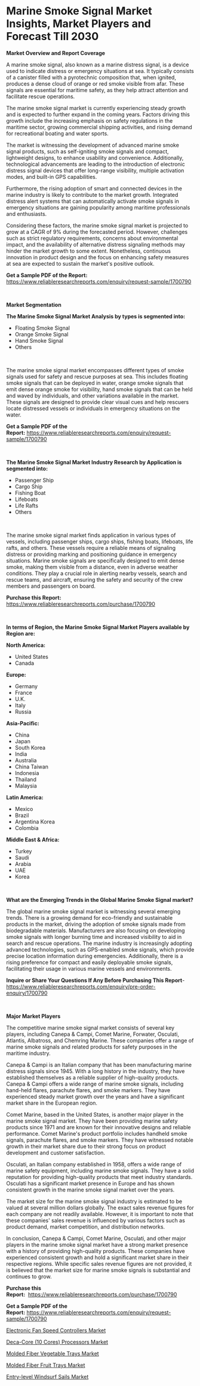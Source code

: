 <p><h1>Marine Smoke Signal Market Insights, Market Players and Forecast Till 2030</h1></p><p><strong>Market Overview and Report Coverage</strong></p>
<p><p>A marine smoke signal, also known as a marine distress signal, is a device used to indicate distress or emergency situations at sea. It typically consists of a canister filled with a pyrotechnic composition that, when ignited, produces a dense cloud of orange or red smoke visible from afar. These signals are essential for maritime safety, as they help attract attention and facilitate rescue operations.</p><p>The marine smoke signal market is currently experiencing steady growth and is expected to further expand in the coming years. Factors driving this growth include the increasing emphasis on safety regulations in the maritime sector, growing commercial shipping activities, and rising demand for recreational boating and water sports.</p><p>The market is witnessing the development of advanced marine smoke signal products, such as self-igniting smoke signals and compact, lightweight designs, to enhance usability and convenience. Additionally, technological advancements are leading to the introduction of electronic distress signal devices that offer long-range visibility, multiple activation modes, and built-in GPS capabilities.</p><p>Furthermore, the rising adoption of smart and connected devices in the marine industry is likely to contribute to the market growth. Integrated distress alert systems that can automatically activate smoke signals in emergency situations are gaining popularity among maritime professionals and enthusiasts.</p><p>Considering these factors, the marine smoke signal market is projected to grow at a CAGR of 9% during the forecasted period. However, challenges such as strict regulatory requirements, concerns about environmental impact, and the availability of alternative distress signaling methods may hinder the market growth to some extent. Nonetheless, continuous innovation in product design and the focus on enhancing safety measures at sea are expected to sustain the market's positive outlook.</p></p>
<p><strong>Get a Sample PDF of the Report:</strong> <a href="https://www.reliableresearchreports.com/enquiry/request-sample/1700790">https://www.reliableresearchreports.com/enquiry/request-sample/1700790</a></p>
<p>&nbsp;</p>
<p><strong>Market Segmentation</strong></p>
<p><strong>The Marine Smoke Signal Market Analysis by types is segmented into:</strong></p>
<p><ul><li>Floating Smoke Signal</li><li>Orange Smoke Signal</li><li>Hand Smoke Signal</li><li>Others</li></ul></p>
<p>&nbsp;</p>
<p><p>The marine smoke signal market encompasses different types of smoke signals used for safety and rescue purposes at sea. This includes floating smoke signals that can be deployed in water, orange smoke signals that emit dense orange smoke for visibility, hand smoke signals that can be held and waved by individuals, and other variations available in the market. These signals are designed to provide clear visual cues and help rescuers locate distressed vessels or individuals in emergency situations on the water.</p></p>
<p><strong>Get a Sample PDF of the Report:</strong>&nbsp;<a href="https://www.reliableresearchreports.com/enquiry/request-sample/1700790">https://www.reliableresearchreports.com/enquiry/request-sample/1700790</a></p>
<p>&nbsp;</p>
<p><strong>The Marine Smoke Signal Market Industry Research by Application is segmented into:</strong></p>
<p><ul><li>Passenger Ship</li><li>Cargo Ship</li><li>Fishing Boat</li><li>Lifeboats</li><li>Life Rafts</li><li>Others</li></ul></p>
<p>&nbsp;</p>
<p><p>The marine smoke signal market finds application in various types of vessels, including passenger ships, cargo ships, fishing boats, lifeboats, life rafts, and others. These vessels require a reliable means of signaling distress or providing marking and positioning guidance in emergency situations. Marine smoke signals are specifically designed to emit dense smoke, making them visible from a distance, even in adverse weather conditions. They play a crucial role in alerting nearby vessels, search and rescue teams, and aircraft, ensuring the safety and security of the crew members and passengers on board.</p></p>
<p><strong>Purchase this Report:</strong>&nbsp; <a href="https://www.reliableresearchreports.com/purchase/1700790">https://www.reliableresearchreports.com/purchase/1700790</a></p>
<p>&nbsp;</p>
<p><strong>In terms of Region, the Marine Smoke Signal Market Players available by Region are:</strong></p>
<p>
    <p> <strong> North America: </strong>
        <ul>
            <li>United States</li>
            <li>Canada</li>
        </ul>
        </p> 
    <p> <strong> Europe: </strong>
        <ul>
            <li>Germany</li>
            <li>France</li>
            <li>U.K.</li>
            <li>Italy</li>
            <li>Russia</li>
        </ul>
        </p> 
    <p> <strong> Asia-Pacific: </strong>
        <ul>
            <li>China</li>
            <li>Japan</li>
            <li>South Korea</li>
            <li>India</li>
            <li>Australia</li>
            <li>China Taiwan</li>
            <li>Indonesia</li>
            <li>Thailand</li>
            <li>Malaysia</li>
        </ul>
        </p> 
    <p> <strong> Latin America: </strong>
        <ul>
            <li>Mexico</li>
            <li>Brazil</li>
            <li>Argentina Korea</li>
            <li>Colombia</li>
        </ul>
        </p> 
    <p> <strong> Middle East & Africa: </strong>
        <ul>
            <li>Turkey</li>
            <li>Saudi</li>
            <li>Arabia</li>
            <li>UAE</li>
            <li>Korea</li>
        </ul>
    </p>
    </p>
<p>&nbsp;</p>
<p><strong>What are the Emerging Trends in the Global Marine Smoke Signal market?</strong></p>
<p><p>The global marine smoke signal market is witnessing several emerging trends. There is a growing demand for eco-friendly and sustainable products in the market, driving the adoption of smoke signals made from biodegradable materials. Manufacturers are also focusing on developing smoke signals with longer burning time and increased visibility to aid in search and rescue operations. The marine industry is increasingly adopting advanced technologies, such as GPS-enabled smoke signals, which provide precise location information during emergencies. Additionally, there is a rising preference for compact and easily deployable smoke signals, facilitating their usage in various marine vessels and environments.</p></p>
<p><strong>Inquire or Share Your Questions If Any Before Purchasing This Report</strong>- <a href="https://www.reliableresearchreports.com/enquiry/pre-order-enquiry/1700790">https://www.reliableresearchreports.com/enquiry/pre-order-enquiry/1700790</a></p>
<p>&nbsp;</p>
<p><strong>Major Market Players</strong></p>
<p><p>The competitive marine smoke signal market consists of several key players, including Canepa & Campi, Comet Marine, Forwater, Osculati, Atlantis, Albatross, and Chemring Marine. These companies offer a range of marine smoke signals and related products for safety purposes in the maritime industry.</p><p>Canepa & Campi is an Italian company that has been manufacturing marine distress signals since 1945. With a long history in the industry, they have established themselves as a reliable supplier of high-quality products. Canepa & Campi offers a wide range of marine smoke signals, including hand-held flares, parachute flares, and smoke markers. They have experienced steady market growth over the years and have a significant market share in the European region.</p><p>Comet Marine, based in the United States, is another major player in the marine smoke signal market. They have been providing marine safety products since 1971 and are known for their innovative designs and reliable performance. Comet Marine's product portfolio includes handheld smoke signals, parachute flares, and smoke markers. They have witnessed notable growth in their market share due to their strong focus on product development and customer satisfaction.</p><p>Osculati, an Italian company established in 1958, offers a wide range of marine safety equipment, including marine smoke signals. They have a solid reputation for providing high-quality products that meet industry standards. Osculati has a significant market presence in Europe and has shown consistent growth in the marine smoke signal market over the years.</p><p>The market size for the marine smoke signal industry is estimated to be valued at several million dollars globally. The exact sales revenue figures for each company are not readily available. However, it is important to note that these companies' sales revenue is influenced by various factors such as product demand, market competition, and distribution networks.</p><p>In conclusion, Canepa & Campi, Comet Marine, Osculati, and other major players in the marine smoke signal market have a strong market presence with a history of providing high-quality products. These companies have experienced consistent growth and hold a significant market share in their respective regions. While specific sales revenue figures are not provided, it is believed that the market size for marine smoke signals is substantial and continues to grow.</p></p>
<p><strong>Purchase this Report:</strong>&nbsp;&nbsp;<a href="https://www.reliableresearchreports.com/purchase/1700790">https://www.reliableresearchreports.com/purchase/1700790</a></p>
<p></p>
<p><strong>Get a Sample PDF of the Report:</strong>&nbsp;<a href="https://www.reliableresearchreports.com/enquiry/request-sample/1700790">https://www.reliableresearchreports.com/enquiry/request-sample/1700790</a></p>
<p><p><a href="https://medium.com/@deannakling2927/electronic-fan-speed-controllers-market-trends-and-market-analysis-forecasted-for-period-2023-2030-28ddd422bc63">Electronic Fan Speed Controllers Market</a></p><p><a href="https://www.linkedin.com/pulse/deca-core-10-cores-processors-market-size-2023-2030-global-pg67e/">Deca-Core (10 Cores) Processors Market</a></p><p><a href="https://www.linkedin.com/pulse/molded-fiber-vegetable-trays-market-size-growth-forecast-pleke/">Molded Fiber Vegetable Trays Market</a></p><p><a href="https://www.linkedin.com/pulse/decoding-molded-fiber-fruit-trays-market-deep-dive-latest-gf8ve/">Molded Fiber Fruit Trays Market</a></p><p><a href="https://medium.com/@caleighhane2777/entry-level-windsurf-sails-market-size-reveals-the-best-marketing-channels-in-global-industry-ae29f262c1f4">Entry-level Windsurf Sails Market</a></p></p>